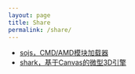 ```yaml
---
layout: page
title: Share
permalink: /share/
---
```

<ul>
  <li><a href="/share/sojs/index.html" target="_blank">sojs，CMD/AMD模块加载器</a></li>
  <li><a href="/share/sharkjs/index.html" target="_blank">shark，基于Canvas的微型3D引擎</a></li>
</ul>